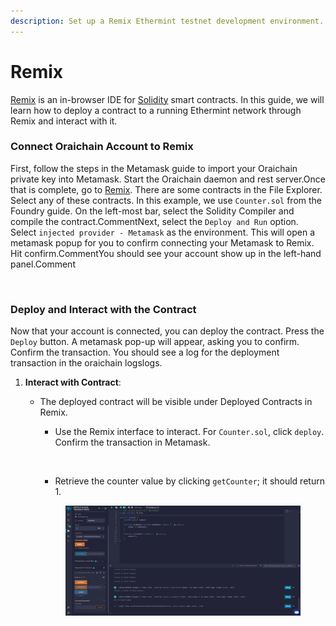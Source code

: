 ```yaml
---
description: Set up a Remix Ethermint testnet development environment.
---
```


# Remix

[Remix](http://remix.ethereum.org/) is an in-browser IDE for [Solidity](https://github.com/ethereum/solidity) smart contracts. In this guide, we will learn how to deploy a contract to a running Ethermint network through Remix and interact with it.&#x20;

### Connect Oraichain Account to Remix

First, follow the steps in the Metamask guide to import your Oraichain private key into Metamask. Start the Oraichain daemon and rest server.Once that is complete, go to [Remix](http://remix.ethereum.org/). There are some contracts in the File Explorer. Select any of these contracts. In this example, we use `Counter.sol` from the Foundry guide. On the left-most bar, select the Solidity Compiler and compile the contract.CommentNext, select the `Deploy and Run` option. Select `injected provider - Metamask` as the environment. This will open a metamask popup for you to confirm connecting your Metamask to Remix. Hit confirm.CommentYou should see your account show up in the left-hand panel.Comment

<figure><img src="https://files.gitbook.com/v0/b/gitbook-x-prod.appspot.com/o/spaces%2FVpLm1Fn91YqukBDhp9gm%2Fuploads%2FahqsVzmCFb5PGmt0QUzp%2Fimage.png?alt=media&#x26;token=0e1fe1f2-6d0d-4e82-b350-5152acfa8f5b" alt=""><figcaption></figcaption></figure>

### Deploy and Interact with the Contract <a href="#deploy-and-interact-with-the-contract" id="deploy-and-interact-with-the-contract"></a>

Now that your account is connected, you can deploy the contract. Press the `Deploy` button. A metamask pop-up will appear, asking you to confirm. Confirm the transaction. You should see a log for the deployment transaction in the oraichain logslogs.

1. **Interact with Contract**:
   *   The deployed contract will be visible under Deployed Contracts in Remix.

       * Use the Remix interface to interact. For `Counter.sol`, click `deploy`. Confirm the transaction in Metamask.



       <figure><img src="https://files.gitbook.com/v0/b/gitbook-x-prod.appspot.com/o/spaces%2FVpLm1Fn91YqukBDhp9gm%2Fuploads%2F61AAFwfAsYfDOGoSz1sQ%2Fimage.png?alt=media&#x26;token=9c6f8f9d-25e2-47ee-80c3-8b23d094ffc3" alt=""><figcaption></figcaption></figure>

       * Retrieve the counter value by clicking `getCounter`; it should return 1.

       <figure><img src="../../../.gitbook/assets/image (1).png" alt=""><figcaption></figcaption></figure>

